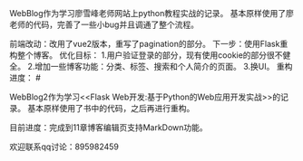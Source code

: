 WebBlog作为学习廖雪峰老师网站上python教程实战的记录。
基本原样使用了廖老师的代码，完善了一些小bug并且调通了整个流程。

前端改动：改用了vue2版本，重写了pagination的部分。
下一步：使用Flask重构整个博客。
优化目标：
	1.用户验证登录的部分，现有使用cookie的部分很不健全。
	2.增加一些博客功能：分类、标签、搜索和个人简介的页面。
	3.换UI。
重构进度：
	# 

WebBlog2作为学习<<Flask Web开发:基于Python的Web应用开发实战>>的记录。
基本原样使用了书中的代码，之后再进行重构。

目前进度：完成到11章博客编辑页支持MarkDown功能。

欢迎联系qq讨论：895982459
